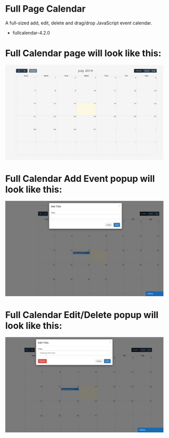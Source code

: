 # Full Page Calendar
A full-sized add, edit, delete and drag/drop JavaScript event calendar.

 - fullcalendar-4.2.0


# Full Calendar page will look like this:
<img src="https://github.com/Nishi1/reusable_components/blob/master/full%20page%20calendar/fullcalendar-4.2.0/calendar.png" width="500" height="300">



# Full Calendar Add Event popup will look like this:
<img src="https://github.com/Nishi1/reusable_components/blob/master/full%20page%20calendar/fullcalendar-4.2.0/add_title_image.png" width="500" height="300">



# Full Calendar Edit/Delete popup will look like this:
<img src="https://github.com/Nishi1/reusable_components/blob/master/full%20page%20calendar/fullcalendar-4.2.0/edit_title_image.png" width="500" height="300">
